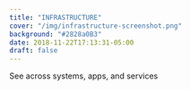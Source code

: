 ```yaml
---
title: "INFRASTRUCTURE"
cover: "/img/infrastructure-screenshot.png"
background: "#2828a0B3"
date: 2018-11-22T17:13:31-05:00
draft: false
---
```


See across systems, apps, and services
